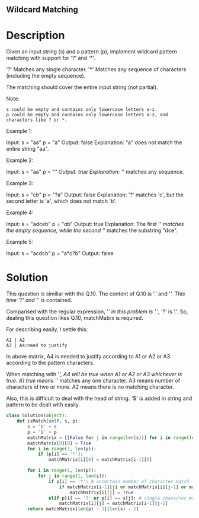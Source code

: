 Wildcard Matching
---

# Description

Given an input string (s) and a pattern (p), implement wildcard pattern matching with support for '?' and '*'.

'?' Matches any single character.
'*' Matches any sequence of characters (including the empty sequence).

The matching should cover the entire input string (not partial).

Note:

    s could be empty and contains only lowercase letters a-z.
    p could be empty and contains only lowercase letters a-z, and characters like ? or *.

Example 1:

Input:
s = "aa"
p = "a"
Output: false
Explanation: "a" does not match the entire string "aa".

Example 2:

Input:
s = "aa"
p = "*"
Output: true
Explanation: '*' matches any sequence.

Example 3:

Input:
s = "cb"
p = "?a"
Output: false
Explanation: '?' matches 'c', but the second letter is 'a', which does not match 'b'.

Example 4:

Input:
s = "adceb"
p = "*a*b"
Output: true
Explanation: The first '*' matches the empty sequence, while the second '*' matches the substring "dce".

Example 5:

Input:
s = "acdcb"
p = "a*c?b"
Output: false


# Solution

This question is similiar with the Q.10. The content of Q.10 is '.' and '*'. This time '?' and '*' is contained.

Comparised with the regular expression, '*' in this problem is '.*', '?' is '.'. So, dealing this question likes Q.10, matchMatirx is required.

For describing easily, I settle this:

```
A1 | A2
A3 | A4:need to justify
```

In above matrix, A4 is needed to justify according to A1 or A2 or A3 according to the pattern characters.

When matching with '*', A4 will be true when A1 or A2 or A3 whichever is true. A1 true means '*' matches any one character. A3 means number of characters id two or more. A2 means there is no matching character.

Also, this is difficult to deal with the head of string. '$' is added in string and pattern to be dealt with easily.


``` python
class Solution(object):
    def isMatch(self, s, p):
        s = '$' + s
        p = '$' + p
        matchMatrix = [[False for j in range(len(s))] for i in range(len(p))]
        matchMatrix[0][0] = True
        for i in range(1, len(p)):
            if (p[i] == '*'):
                matchMatrix[i][0] = matchMatrix[i-1][0]

        for i in range(1, len(p)):
            for j in range(1, len(s)):
                if p[i] == '*': # uncertain number of character match
                    if matchMatrix[i-1][j] or matchMatrix[i][j-1] or matchMatrix[i-1][j-1]:
                        matchMatrix[i][j] = True
                elif p[i] == '?' or p[i] == s[j]: # single character match
                    matchMatrix[i][j] = matchMatrix[i-1][j-1]
        return matchMatrix[len(p) - 1][len(s) - 1]
```
